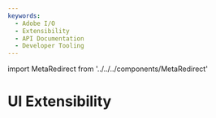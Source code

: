 ```yaml
---
keywords:
  - Adobe I/O
  - Extensibility
  - API Documentation
  - Developer Tooling
---
```


import MetaRedirect from '../../../components/MetaRedirect'

<MetaRedirect url="https://developer.adobe.com/uix/docs/" />

# UI Extensibility
